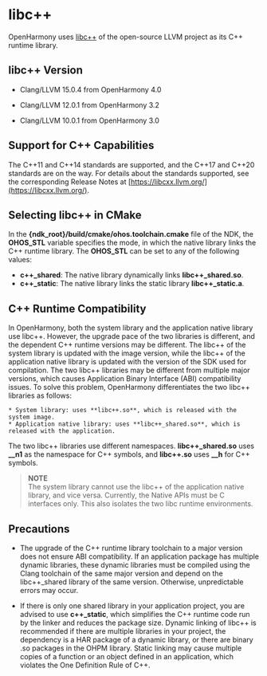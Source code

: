 
# libc++

OpenHarmony uses [libc++](https://libcxx.llvm.org/) of the open-source LLVM project as its C++ runtime library.

## libc++ Version

- Clang/LLVM 15.0.4 from OpenHarmony 4.0

- Clang/LLVM 12.0.1 from OpenHarmony 3.2

- Clang/LLVM 10.0.1 from OpenHarmony 3.0


## Support for C++ Capabilities

The C++11 and C++14 standards are supported, and the C++17 and C++20 standards are on the way. For details about the standards supported, see the corresponding Release Notes at [https://libcxx.llvm.org/](https://libcxx.llvm.org/).


## Selecting libc++ in CMake

In the **{ndk_root}/build/cmake/ohos.toolchain.cmake** file of the NDK, the **OHOS_STL** variable specifies the mode, in which the native library links the C++ runtime library. The **OHOS_STL** can be set to any of the following values:
* **c++_shared**: The native library dynamically links **libc++_shared.so**.
* **c++_static**: The native library links the static library **libc++_static.a**.

## C++ Runtime Compatibility

In OpenHarmony, both the system library and the application native library use libc++. However, the upgrade pace of the two libraries is different, and the dependent C++ runtime versions may be different. The libc++ of the system library is updated with the image version, while the libc++ of the application native library is updated with the version of the SDK used for compilation. The two libc++ libraries may be different from multiple major versions, which causes Application Binary Interface (ABI) compatibility issues. To solve this problem, OpenHarmony differentiates the two libc++ libraries as follows:

    * System library: uses **libc++.so**, which is released with the system image.
    * Application native library: uses **libc++_shared.so**, which is released with the application.

The two libc++ libraries use different namespaces. **libc++_shared.so** uses **__n1** as the namespace for C++ symbols, and **libc++.so** uses **__h** for C++ symbols.

   > **NOTE**<br>The system library cannot use the libc++ of the application native library, and vice versa. Currently, the Native APIs must be C interfaces only. This also isolates the two libc runtime environments.

## Precautions

- The upgrade of the C++ runtime library toolchain to a major version does not ensure ABI compatibility. If an application package has multiple dynamic libraries, these dynamic libraries must be compiled using the Clang toolchain of the same major version and depend on the libc++_shared library of the same version. Otherwise, unpredictable errors may occur.

- If there is only one shared library in your application project, you are advised to use **c++_static**, which simplifies the C++ runtime code run by the linker and reduces the package size. Dynamic linking of libc++ is recommended if there are multiple libraries in your project, the dependency is a HAR package of a dynamic library, or there are binary .so packages in the OHPM library. Static linking may cause multiple copies of a function or an object defined in an application, which violates the One Definition Rule of C++.
